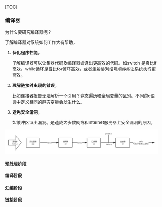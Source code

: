 [TOC]

### 编译器

为什么要研究编译器呢？

了解编译器对系统如何工作大有帮助，

1. **优化程序性能。**

   了解编译器可以让集器代码及编译器编译出更高效的代码。如switch 是否比if高效，while循环是否比for循环高效，或者重新排列括号顺序能让系统执行更高效。

2. **理解链接时出现的错误**。

   比如连接器报告无法解析一个引用？静态遍历和全局变量的区别。不同的c语言中定义相同的静态变量会发生什么。

3. **避免安全漏洞**。

   如缓冲区溢出漏洞。是造成大多数网络和internet服务器上安全漏洞的原因。





![编译系统](assets\未命名文件.png)

#### 预处理阶段

#### 编译阶段

#### 汇编阶段

#### 链接阶段



